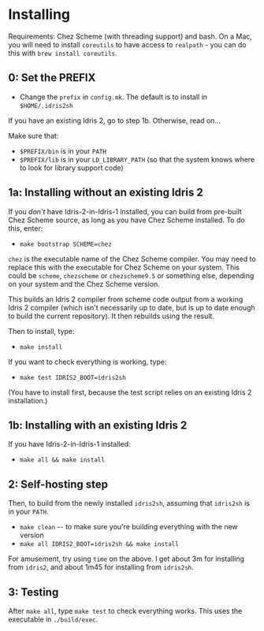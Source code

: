Installing
==========

Requirements: Chez Scheme (with threading support) and bash. On a Mac, you
will need to install `coreutils` to have access to `realpath` - you can
do this with `brew install coreutils`.

0: Set the PREFIX
-----------------

* Change the `prefix` in `config.mk`. The default is to install in
  `$HOME/.idris2sh`

If you have an existing Idris 2, go to step 1b. Otherwise, read on...

Make sure that:

* `$PREFIX/bin` is in your `PATH`
* `$PREFIX/lib` is in your `LD_LIBRARY_PATH` (so that the system knows where
  to look for library support code)


1a: Installing without an existing Idris 2
------------------------------------------

If you *don't* have Idris-2-in-Idris-1 installed, you can build from pre-built
Chez Scheme source, as long as you have Chez Scheme installed. To do this,
enter:

* `make bootstrap SCHEME=chez`

`chez` is the executable name of the Chez Scheme compiler.  You may need to
replace this with the executable for Chez Scheme on your system. This could be
`scheme`, `chezscheme` or `chezscheme9.5` or something else, depending on your
system and the Chez Scheme version.

This builds an Idris 2 compiler from scheme code output from a working Idris 2
compiler (which isn't necessarily up to date, but is up to date enough to
build the current repository). It then rebuilds using the result.

Then to install, type:

* `make install`

If you want to check everything is working, type:

* `make test IDRIS2_BOOT=idris2sh`

(You have to install first, because the test script relies on an existing
Idris 2 installation.)

1b: Installing with an existing Idris 2
---------------------------------------

If you have Idris-2-in-Idris-1 installed: 

* `make all && make install`

2: Self-hosting step
--------------------

Then, to build from the newly installed `idris2sh`, assuming that `idris2sh`
is in your `PATH`.

* `make clean` -- to make sure you're building everything with the new version
* `make all IDRIS2_BOOT=idris2sh && make install`

For amusement, try using `time` on the above. I get about 3m for installing
from `idris2`, and about 1m45 for installing from `idris2sh`.

3: Testing
----------

After `make all`, type `make test` to check everything works. This uses the
executable in `./build/exec`.
